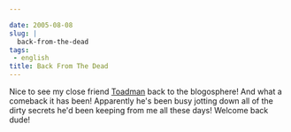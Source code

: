 ```yaml
---

date: 2005-08-08
slug: |
  back-from-the-dead
tags:
 - english
title: Back From The Dead
---
```


Nice to see my close friend
[Toadman](http://www.supertoadman.com/cs/blogs/supertoadman/default.aspx)
back to the blogosphere! And what a comeback it has been! Apparently
he's been busy jotting down all of the dirty secrets he'd been keeping
from me all these days! Welcome back dude!

